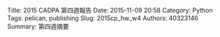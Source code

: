 Title: 2015 CADPA 第四週報告
Date: 2015-11-09 20:58
Category: Python
Tags: pelican, publishing
Slug: 2015cp_hw_w4
Authors: 40323146
Summary: 第四週摘要
